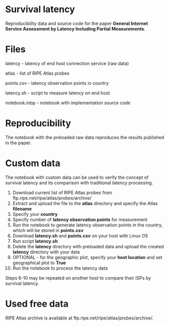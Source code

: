 # Survival latency

Reproducibility data and source code for the paper **General Internet Service Assessment by Latency Including Partial Measurements**.

# Files

latency - latency of end host connection service (raw data)

atlas - list of RIPE Atlas probes

points.csv - latency observation points in country

latency.sh - script to measure latency on end host

notebook.inbp - notebook with implementation source code

# Reproducibility

The notebook with the preloaded raw data reproduces the results published in the paper.

# Custom data

The notebook with custom data can be used to verify the concept of survival latency and its comparison with traditional latency processing.

1. Download current list of RIPE Atlas probes from ftp.ripe.net/ripe/atlas/probes/archive/
2. Extract and upload the file to the **atlas** directory and specify the Atlas **filename**
3. Specify your **country**
4. Specify number of **latency observation points** for measurement
5. Run the notebook to generate latency observation points in the country, which will be stored in **points.csv**
6. Download **latency.sh** and **points.csv** on your host with Linux OS
7. Run script **latency.sh**
8. Delete the **latency** directory with preloaded data and upload the created **latency** directory with your data
9. OPTIONAL - for the geographic plot, specify your **host location** and set geographical plot to **True**
10. Run the notebook to process the latency data

Steps 6-10 may be repeated on another host to compare their ISPs by survival latency.

# Used free data

RIPE Atlas archive is available at ftp.ripe.net/ripe/atlas/probes/archive/.
